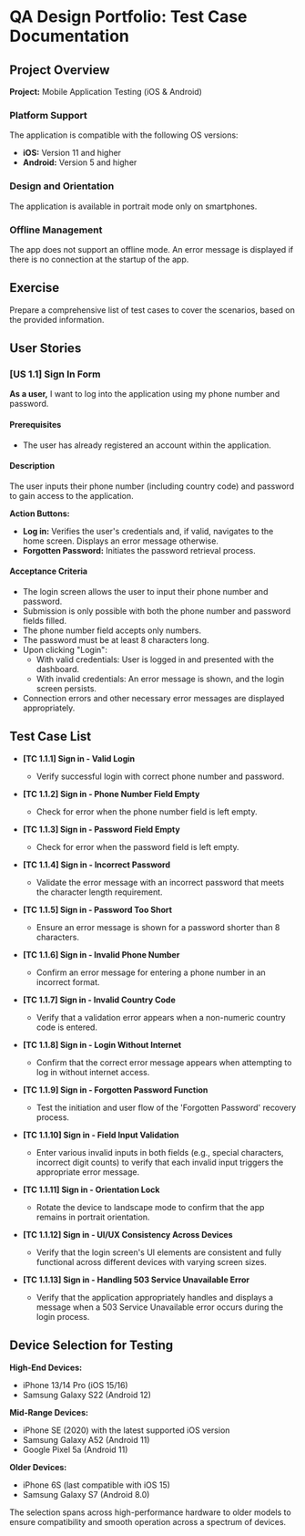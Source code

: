 # QA Design Portfolio: Test Case Documentation

## Project Overview

**Project:** Mobile Application Testing (iOS & Android)

### Platform Support
The application is compatible with the following OS versions:
- **iOS:** Version 11 and higher
- **Android:** Version 5 and higher

### Design and Orientation
The application is available in portrait mode only on smartphones.

### Offline Management
The app does not support an offline mode. An error message is displayed if there is no connection at the startup of the app.

## Exercise

Prepare a comprehensive list of test cases to cover the scenarios, based on the provided information.

## User Stories

### [US 1.1] Sign In Form

**As a user,** I want to log into the application using my phone number and password.

#### Prerequisites
- The user has already registered an account within the application.

#### Description
The user inputs their phone number (including country code) and password to gain access to the application.

**Action Buttons:**
- **Log in:** Verifies the user's credentials and, if valid, navigates to the home screen. Displays an error message otherwise.
- **Forgotten Password:** Initiates the password retrieval process.

#### Acceptance Criteria
- The login screen allows the user to input their phone number and password.
- Submission is only possible with both the phone number and password fields filled.
- The phone number field accepts only numbers.
- The password must be at least 8 characters long.
- Upon clicking "Login":
  - With valid credentials: User is logged in and presented with the dashboard.
  - With invalid credentials: An error message is shown, and the login screen persists.
- Connection errors and other necessary error messages are displayed appropriately.


## Test Case List

- **[TC 1.1.1] Sign in - Valid Login**
  - Verify successful login with correct phone number and password.

- **[TC 1.1.2] Sign in - Phone Number Field Empty**
  - Check for error when the phone number field is left empty.

- **[TC 1.1.3] Sign in - Password Field Empty**
  - Check for error when the password field is left empty.

- **[TC 1.1.4] Sign in - Incorrect Password**
  - Validate the error message with an incorrect password that meets the character length requirement.

- **[TC 1.1.5] Sign in - Password Too Short**
  - Ensure an error message is shown for a password shorter than 8 characters.

- **[TC 1.1.6] Sign in - Invalid Phone Number**
  - Confirm an error message for entering a phone number in an incorrect format.

- **[TC 1.1.7] Sign in - Invalid Country Code**
  - Verify that a validation error appears when a non-numeric country code is entered.

- **[TC 1.1.8] Sign in - Login Without Internet**
  - Confirm that the correct error message appears when attempting to log in without internet access.

- **[TC 1.1.9] Sign in - Forgotten Password Function**
  - Test the initiation and user flow of the 'Forgotten Password' recovery process.

- **[TC 1.1.10] Sign in - Field Input Validation**
  - Enter various invalid inputs in both fields (e.g., special characters, incorrect digit counts) to verify that each invalid input triggers the appropriate error message.

- **[TC 1.1.11] Sign in - Orientation Lock**
  - Rotate the device to landscape mode to confirm that the app remains in portrait orientation.

- **[TC 1.1.12] Sign in - UI/UX Consistency Across Devices**
  - Verify that the login screen's UI elements are consistent and fully functional across different devices with varying screen sizes.

- **[TC 1.1.13] Sign in - Handling 503 Service Unavailable Error**
  - Verify that the application appropriately handles and displays a message when a 503 Service Unavailable error occurs during the login process.


## Device Selection for Testing

**High-End Devices:**
- iPhone 13/14 Pro (iOS 15/16)
- Samsung Galaxy S22 (Android 12)

**Mid-Range Devices:**
- iPhone SE (2020) with the latest supported iOS version
- Samsung Galaxy A52 (Android 11)
- Google Pixel 5a (Android 11)

**Older Devices:**
- iPhone 6S (last compatible with iOS 15)
- Samsung Galaxy S7 (Android 8.0)

The selection spans across high-performance hardware to older models to ensure compatibility and smooth operation across a spectrum of devices.